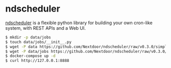 ndscheduler
===========

[ndscheduler][1] is a flexible python library for building your own cron-like
system, with REST APIs and a Web UI.

```bash
$ mkdir -p data/jobs
$ touch data/jobs/__init__.py
$ wget -P data https://github.com/Nextdoor/ndscheduler/raw/v0.3.0/simple_scheduler/settings.py
$ wget -P data/jobs https://github.com/Nextdoor/ndscheduler/raw/v0.3.0/simple_scheduler/jobs/shell_job.py
$ docker-compose up -d
$ curl http://127.0.0.1:8888
```

[1]: https://github.com/Nextdoor/ndscheduler
